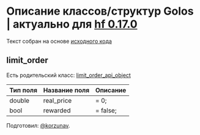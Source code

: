 # Описание классов/структур Golos | актуально для [hf 0.17.0](https://github.com/GolosChain/golos/releases/tag/v0.17.0)
Текст собран на основе [исходного кода](https://github.com/GolosChain/golos/tree/master/plugins/market_history/include/golos/plugins/market_history/market_history_objects.hpp)

## limit_order

Есть родительский класс: [limit_order_api_object](limit_order_api_object.md)

|Тип поля|Название поля|Описание|
|--------|-------------|--------|
|double|real_price|= 0;|
|bool|rewarded|= false;|

Подготовил: [@korzunav](https://golos.io/@korzunav).

